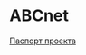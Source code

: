# ABCnet
[Паспорт проекта](https://docs.google.com/document/d/1ASIN_GpEN2NY-SnNTTil3032C3Usy2yytzUwHkG8c24/edit?usp=sharing)
